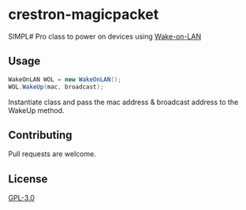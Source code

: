 # crestron-magicpacket

SIMPL# Pro class to power on devices using [Wake-on-LAN](https://en.wikipedia.org/wiki/Wake-on-LAN)


## Usage
```c#
WakeOnLAN WOL = new WakeOnLAN();
WOL.WakeUp(mac, broadcast);
```
Instantiate class and pass the mac address & broadcast address to the WakeUp method. 


## Contributing
Pull requests are welcome. 


## License
[GPL-3.0](https://choosealicense.com/licenses/gpl-3.0/)
